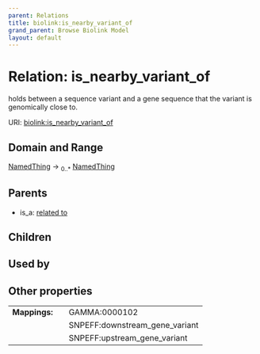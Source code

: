 ```yaml
---
parent: Relations
title: biolink:is_nearby_variant_of
grand_parent: Browse Biolink Model
layout: default
---
```


# Relation: is_nearby_variant_of


holds between a sequence variant and a gene sequence that the variant is genomically close to.

URI: [biolink:is_nearby_variant_of](https://w3id.org/biolink/vocab/is_nearby_variant_of)

## Domain and Range

[NamedThing](NamedThing.md) ->  <sub>0..*</sub> [NamedThing](NamedThing.md)

## Parents

 *  is_a: [related to](related_to.md)

## Children


## Used by


## Other properties

|  |  |  |
| --- | --- | --- |
| **Mappings:** | | GAMMA:0000102 |
|  | | SNPEFF:downstream_gene_variant |
|  | | SNPEFF:upstream_gene_variant |

